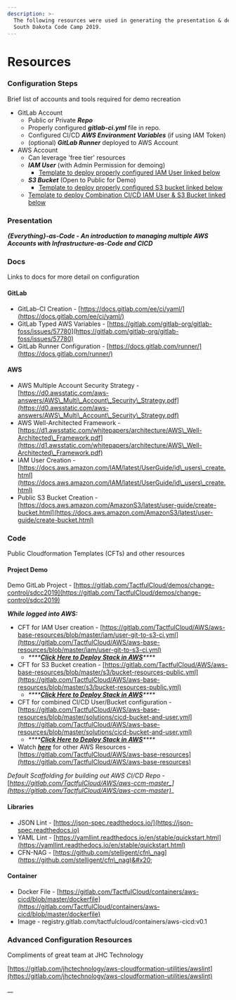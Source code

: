 ```yaml
---
description: >-
  The following resources were used in generating the presentation & demo for
  South Dakota Code Camp 2019.
---
```


# Resources

### Configuration Steps

Brief list of accounts and tools required for demo recreation

* GitLab Account
  * Public or Private _**Repo**_
  * Properly configured _**gitlab-ci.yml**_ file in repo.
  * Configured CI/CD _**AWS Environment Variables**_ (if using IAM Token)
  * (optional) _**GitLab Runner**_ deployed to AWS Account
* AWS Account
  * Can leverage 'free tier' resources
  * _**IAM User**_ (with Admin Permission for demoing)
    * [Template to deploy properly configured IAM User linked below](https://s3.us-east-2.amazonaws.com/aws-resources.tactfulcloud.com/iam/user-git-to-s3-ci.yml)
  * _**S3 Bucket**_ (Open to Public for Demo)
    * [Template to deploy properly configured S3 bucket linked below](https://s3.us-east-2.amazonaws.com/aws-resources.tactfulcloud.com/s3/bucket-resources-public.yml)
  * [Template to deploy Combination CI/CD IAM User & S3 Bucket linked below](https://s3.us-east-2.amazonaws.com/aws-resources.tactfulcloud.com/solutions/cicd-bucket-and-user.yml)

### Presentation

_**{Everything}-as-Code - An introduction to managing multiple AWS Accounts with Infrastructure-as-Code and CICD**_

### Docs

Links to docs for more detail on configuration

#### GitLab

* GitLab-CI Creation - [https://docs.gitlab.com/ee/ci/yaml/](https://docs.gitlab.com/ee/ci/yaml/)
* GitLab Typed AWS Variables - [https://gitlab.com/gitlab-org/gitlab-foss/issues/57780](https://gitlab.com/gitlab-org/gitlab-foss/issues/57780)
* GitLab Runner Configuration - [https://docs.gitlab.com/runner/](https://docs.gitlab.com/runner/)

#### AWS

* AWS Multiple Account Security Strategy  - [https://d0.awsstatic.com/aws-answers/AWS\_Multi\_Account\_Security\_Strategy.pdf](https://d0.awsstatic.com/aws-answers/AWS\_Multi\_Account\_Security\_Strategy.pdf)
* AWS Well-Architected Framework - [https://d1.awsstatic.com/whitepapers/architecture/AWS\_Well-Architected\_Framework.pdf](https://d1.awsstatic.com/whitepapers/architecture/AWS\_Well-Architected\_Framework.pdf)
* IAM User Creation - [https://docs.aws.amazon.com/IAM/latest/UserGuide/id\_users\_create.html](https://docs.aws.amazon.com/IAM/latest/UserGuide/id\_users\_create.html)
* Public S3 Bucket Creation - [https://docs.aws.amazon.com/AmazonS3/latest/user-guide/create-bucket.html](https://docs.aws.amazon.com/AmazonS3/latest/user-guide/create-bucket.html)

### Code

Public Cloudformation Templates (CFTs) and other resources

#### Project Demo

Demo GitLab Project - [https://gitlab.com/TactfulCloud/demos/change-control/sdcc2019](https://gitlab.com/TactfulCloud/demos/change-control/sdcc2019)

_**While logged into AWS:**_

* CFT for IAM User creation - [https://gitlab.com/TactfulCloud/AWS/aws-base-resources/blob/master/iam/user-git-to-s3-ci.yml](https://gitlab.com/TactfulCloud/AWS/aws-base-resources/blob/master/iam/user-git-to-s3-ci.yml)
  * _****_[_**Click Here to Deploy Stack in AWS**_](https://us-west-2.console.aws.amazon.com/cloudformation/home?region=us-west-2#/stacks/create/review?templateURL=https://s3.us-east-2.amazonaws.com/aws-resources.tactfulcloud.com/iam/user-git-to-s3-ci.yml\&stackName=SDCC2019-CICD-IAM-User)_****_
* CFT for S3 Bucket creation - [https://gitlab.com/TactfulCloud/AWS/aws-base-resources/blob/master/s3/bucket-resources-public.yml](https://gitlab.com/TactfulCloud/AWS/aws-base-resources/blob/master/s3/bucket-resources-public.yml)
  * _****_[_**Click Here to Deploy Stack in AWS**_](https://us-west-2.console.aws.amazon.com/cloudformation/home?region=us-west-2#/stacks/create/review?templateURL=https://s3.us-east-2.amazonaws.com/aws-resources.tactfulcloud.com/s3/bucket-resources-public.yml\&stackName=SDCC2019-CICD-Public-S3-Bucket)_****_
* CFT for combined CI/CD User/Bucket configuration - [https://gitlab.com/TactfulCloud/AWS/aws-base-resources/blob/master/solutions/cicd-bucket-and-user.yml](https://gitlab.com/TactfulCloud/AWS/aws-base-resources/blob/master/solutions/cicd-bucket-and-user.yml)
  * _****_[_**Click Here to Deploy Stack in AWS**_](https://us-west-2.console.aws.amazon.com/cloudformation/home?region=us-west-2#/stacks/create/review?templateURL=https://s3.us-east-2.amazonaws.com/aws-resources.tactfulcloud.com/solutions/cicd-bucket-and-user.yml\&stackName=SDCC2019-CICD-User-Bucket)_****_
* Watch [_**here**_](https://gitlab.com/TactfulCloud/AWS/aws-base-resources) for other AWS Resources - [https://gitlab.com/TactfulCloud/AWS/aws-base-resources](https://gitlab.com/TactfulCloud/AWS/aws-base-resources)

_Default Scaffolding for building out AWS CI/CD Repo -_ [_https://gitlab.com/TactfulCloud/AWS/aws-ccm-master_](https://gitlab.com/TactfulCloud/AWS/aws-ccm-master)__

#### Libraries

* JSON Lint - [https://json-spec.readthedocs.io/](https://json-spec.readthedocs.io)
* YAML Lint - [https://yamllint.readthedocs.io/en/stable/quickstart.html](https://yamllint.readthedocs.io/en/stable/quickstart.html)
* CFN-NAG - [https://github.com/stelligent/cfn\_nag](https://github.com/stelligent/cfn\_nag)&#x20;

#### Container

* Docker File - [https://gitlab.com/TactfulCloud/containers/aws-cicd/blob/master/dockerfile](https://gitlab.com/TactfulCloud/containers/aws-cicd/blob/master/dockerfile)
* Image - registry.gitlab.com/tactfulcloud/containers/aws-cicd:v0.1

### Advanced Configuration Resources

Compliments of great team at JHC Technology

[https://gitlab.com/jhctechnology/aws-cloudformation-utilities/awslint](https://gitlab.com/jhctechnology/aws-cloudformation-utilities/awslint)

__
